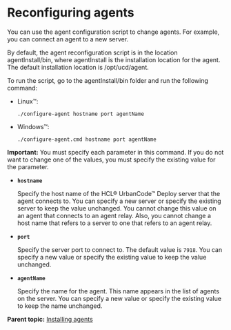 # Reconfiguring agents

You can use the agent configuration script to change agents. For example, you can connect an agent to a new server.

By default, the agent reconfiguration script is in the location agentInstall/bin, where agentInstall is the installation location for the agent. The default installation location is /opt/ucd/agent.

To run the script, go to the agentInstall/bin folder and run the following command:

-   Linux™:

    ```
    ./configure-agent hostname port agentName
    ```

-   Windows™:

    ```
    ./configure-agent.cmd hostname port agentName
    ```


**Important:** You must specify each parameter in this command. If you do not want to change one of the values, you must specify the existing value for the parameter.

-   **`hostname`**

    Specify the host name of the HCL® UrbanCode™ Deploy server that the agent connects to. You can specify a new server or specify the existing server to keep the value unchanged. You cannot change this value on an agent that connects to an agent relay. Also, you cannot change a host name that refers to a server to one that refers to an agent relay.

-   **`port`**

    Specify the server port to connect to. The default value is `7918`. You can specify a new value or specify the existing value to keep the value unchanged.

-   **`agentName`**

    Specify the name for the agent. This name appears in the list of agents on the server. You can specify a new value or specify the existing value to keep the name unchanged.


**Parent topic:** [Installing agents](../../com.udeploy.install.doc/topics/agent_install_ov.md)

